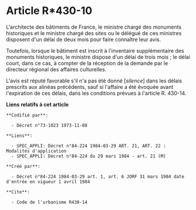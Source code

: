 # Article R*430-10

L'architecte des bâtiments de France, le ministre chargé des monuments historiques et le ministre chargé  des sites ou le
délégué de ces ministres disposent d'un délai de deux mois pour faire connaître leur avis.

Toutefois, lorsque le bâtiment est inscrit à l'inventaire supplémentaire des monuments historiques, le ministre dispose d'un
délai de trois mois ; le délai court, dans ce cas, à compter de la réception de la demande par le directeur régional des
affaires culturelles.

L'avis est réputé favorable s'il n'a pas été donné [*silence*] dans les délais prescrits aux alinéas précédents, sauf si
l'affaire a été évoquée avant l'expiration de ces délais, dans les conditions prévues à l'article R. 430-14.

**Liens relatifs à cet article**

	**Codifié par**:

	  - Décret n°73-1023 1973-11-08

	**Liens**:

	  - SPEC_APPLI: Décret n°84-224 1984-03-29 ART. 21, ART. 22 : Modalités d'application
	  - SPEC_APPLI: Décret n°84-224 du 29 mars 1984 - art. 21 (M)

	**Créé par**:

	  - Décret n°84-224 1984-03-29 art. 1, art. 6 JORF 31 mars 1984 date d'entrée en vigueur 1 avril 1984

	**Cite**:

	  - Code de l'urbanisme R430-14
